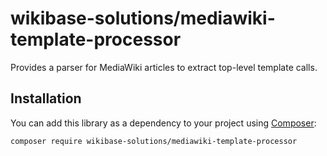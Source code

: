 # wikibase-solutions/mediawiki-template-processor

Provides a parser for MediaWiki articles to extract top-level template calls.

## Installation

You can add this library as a dependency to your project using
[Composer](https://getcomposer.org):

```
composer require wikibase-solutions/mediawiki-template-processor
```